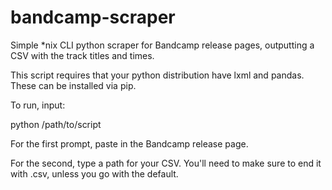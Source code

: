 # bandcamp-scraper
Simple *nix CLI python scraper for Bandcamp release pages, outputting a CSV with the track titles and times.

This script requires that your python distribution have lxml and pandas. These can be installed via pip.

To run, input:

python /path/to/script

For the first prompt, paste in the Bandcamp release page.

For the second, type a path for your CSV. You'll need to make sure to end it with .csv, unless you go with the default.
